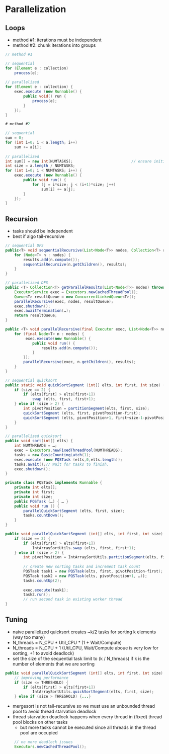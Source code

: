 # Parallelization

## Loops

- method #1: iterations must be independent
- method #2: chunk iterations into groups

```java
// method #1

// sequential
for (Element e : collection)
    process(e);
    
// parallelized
for (Element e : collection) {
    exec.execute (new Runnable() {
        public void() run {
            process(e);
        }
    });
}
```

```java
# method #2

// sequential
sum = 0;
for (int i=0; i < a.length; i++)
    sum += a[i];
    
// parallelized
int sum[] = new int[NUMTASKS];                          // ensure initialization to 0
int size = a.length / NUMTASKS;
for (int i=0; i < NUMTASKS; i++) {
    exec.execute (new Runnable() {
        public void run() {
            for (j = i*size; j < (i+1)*size; j++)
                sum[i] += a[j];
        }
    });
}
```

## Recursion

- tasks should be independent
- best if algo tail-recursive

```java
// sequential DFS
public<T> void sequentialRecursive(List<Node<T>> nodes, Collection<T> results) {
    for (Node<T> n : nodes) {
        results.add(n.compute());
        sequentialRecursive(n.getChildren(), results);
    }
}

// parallelized DFS
public <T> Collection<T> getParallelResults(List<Node<T>> nodes) throws InterruptedException {
    ExecutorService exec = Executors.newCachedThreadPool();
    Queue<T> resultQueue = new ConcurrentLinkedQueue<T>();
    parallelRecursive(exec, nodes, resultQueue);
    exec.shutdown();
    exec.awaitTermination(…);
    return resultQueue;
}

public <T> void parallelRecursive(final Executor exec, List<Node<T>> nodes, final Collection<T> results) {
    for (final Node<T> n : nodes) {
         exec.execute(new Runnable() {
            public void run() { 
                results.add(n.compute()); 
            }
        });
        parallelRecursive(exec, n.getChildren(), results);
    }
}
```

```java
// sequential quicksort
public static void quickSortSegment (int[] elts, int first, int size) {
    if (size == 2) {
        if (elts[first] > elts[first+1])
            swap (elts, first, first+1);
    } else if (size > 2) {
        int pivotPosition = partitionSegment(elts, first, size);
        quickSortSegment (elts, first, pivotPosition-first);
        quickSortSegment (elts, pivotPosition+1, first+size-1-pivotPosition);
    }
}

// parallelized quicksort
public void sort(int[] elts) {
    int NUMTHREADS = …;
    exec = Executors.newFixedThreadPool(NUMTHREADS);
    tasks = new BasicCountingLatch(1);
    exec.execute (new PQSTask (elts,0,elts.length));
    tasks.await();// Wait for tasks to finish.
    exec.shutdown();
}

private class PQSTask implements Runnable {
    private int elts[];
    private int first;
    private int size;
    public PQSTask (…) { … }
    public void run () {
        parallelQuickSortSegment (elts, first, size);
        tasks.countDown();
    }
}

public void parallelQuickSortSegment (int[] elts, int first, int size) {
    if (size == 2) {
        if (elts[first] > elts[first+1]) 
            IntArraySortUtils.swap (elts, first, first+1);
    } else if (size > 2) {
        int pivotPosition = IntArraySortUtils.partitionSegment(elts, first, size);
        
        // create new sorting tasks and increment task count
        PQSTask task1 = new PQSTask(elts, first, pivotPosition-first);
        PQSTask task2 = new PQSTask(elts, pivotPosition+1, …));
        tasks.countUp(2);
        
        exec.execute(task1);
        task2.run();
        // run second task in existing worker thread
}
```

## Tuning

- naive parallelized quicksort creates ~k/2 tasks for sorting k elements (way too many)
- N_threads = N_CPU * Util_CPU * (1 + Wait/Compute)
- N_threads = N_CPU + 1 (Util_CPU, Wait/Compute aboue  is very low for sorting, +1 to avoid deadlock)
- set the size of the sequential task limit to (k / N_threads) if k is the number of elements that we are sorting

```java
public void parallelQuickSortSegment (int[] elts, int first, int size) {
    // improving performance
    if (size <= THRESHOLD) {
        if (elts[first] > elts[first+1]) 
            IntArraySortUtils.quickSortSegment(elts, first, size);
    } else if (size > THRESHOLD) {...}
```

- mergesort is not tail-recursive so we must use an unbounded thread pool to avoid thread starvation deadlock
- thread starvation deadlock happens when every thread in (fixed) thread pool blocks on other tasks
  - but more tasks cannot be executed since all threads in the thread pool are occupied

```java
    // no more deadlock issues
    Executors.newCachedThreadPool();
```


